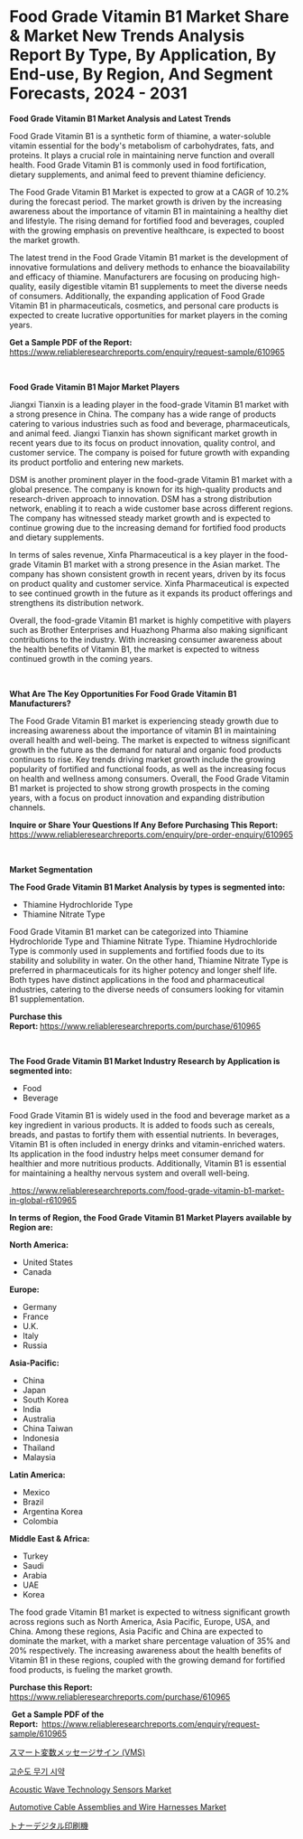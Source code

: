 <p><h1>Food Grade Vitamin B1 Market Share & Market New Trends Analysis Report By Type, By Application, By End-use, By Region, And Segment Forecasts, 2024 - 2031</h1></p><p><strong>Food Grade Vitamin B1 Market Analysis and Latest Trends</strong></p>
<p><p>Food Grade Vitamin B1 is a synthetic form of thiamine, a water-soluble vitamin essential for the body's metabolism of carbohydrates, fats, and proteins. It plays a crucial role in maintaining nerve function and overall health. Food Grade Vitamin B1 is commonly used in food fortification, dietary supplements, and animal feed to prevent thiamine deficiency.</p><p>The Food Grade Vitamin B1 Market is expected to grow at a CAGR of 10.2% during the forecast period. The market growth is driven by the increasing awareness about the importance of vitamin B1 in maintaining a healthy diet and lifestyle. The rising demand for fortified food and beverages, coupled with the growing emphasis on preventive healthcare, is expected to boost the market growth.</p><p>The latest trend in the Food Grade Vitamin B1 market is the development of innovative formulations and delivery methods to enhance the bioavailability and efficacy of thiamine. Manufacturers are focusing on producing high-quality, easily digestible vitamin B1 supplements to meet the diverse needs of consumers. Additionally, the expanding application of Food Grade Vitamin B1 in pharmaceuticals, cosmetics, and personal care products is expected to create lucrative opportunities for market players in the coming years.</p></p>
<p><strong>Get a Sample PDF of the Report:&nbsp;</strong> <a href="https://www.reliableresearchreports.com/enquiry/request-sample/610965">https://www.reliableresearchreports.com/enquiry/request-sample/610965</a></p>
<p>&nbsp;</p>
<p><strong>Food Grade Vitamin B1 Major Market Players</strong></p>
<p><p>Jiangxi Tianxin is a leading player in the food-grade Vitamin B1 market with a strong presence in China. The company has a wide range of products catering to various industries such as food and beverage, pharmaceuticals, and animal feed. Jiangxi Tianxin has shown significant market growth in recent years due to its focus on product innovation, quality control, and customer service. The company is poised for future growth with expanding its product portfolio and entering new markets.</p><p>DSM is another prominent player in the food-grade Vitamin B1 market with a global presence. The company is known for its high-quality products and research-driven approach to innovation. DSM has a strong distribution network, enabling it to reach a wide customer base across different regions. The company has witnessed steady market growth and is expected to continue growing due to the increasing demand for fortified food products and dietary supplements.</p><p>In terms of sales revenue, Xinfa Pharmaceutical is a key player in the food-grade Vitamin B1 market with a strong presence in the Asian market. The company has shown consistent growth in recent years, driven by its focus on product quality and customer service. Xinfa Pharmaceutical is expected to see continued growth in the future as it expands its product offerings and strengthens its distribution network.</p><p>Overall, the food-grade Vitamin B1 market is highly competitive with players such as Brother Enterprises and Huazhong Pharma also making significant contributions to the industry. With increasing consumer awareness about the health benefits of Vitamin B1, the market is expected to witness continued growth in the coming years.</p></p>
<p>&nbsp;</p>
<p><strong>What Are The Key Opportunities For Food Grade Vitamin B1 Manufacturers?</strong></p>
<p><p>The Food Grade Vitamin B1 market is experiencing steady growth due to increasing awareness about the importance of vitamin B1 in maintaining overall health and well-being. The market is expected to witness significant growth in the future as the demand for natural and organic food products continues to rise. Key trends driving market growth include the growing popularity of fortified and functional foods, as well as the increasing focus on health and wellness among consumers. Overall, the Food Grade Vitamin B1 market is projected to show strong growth prospects in the coming years, with a focus on product innovation and expanding distribution channels.</p></p>
<p><strong>Inquire or Share Your Questions If Any Before Purchasing This Report:</strong> <a href="https://www.reliableresearchreports.com/enquiry/pre-order-enquiry/610965">https://www.reliableresearchreports.com/enquiry/pre-order-enquiry/610965</a></p>
<p>&nbsp;</p>
<p><strong>Market Segmentation</strong></p>
<p><strong>The Food Grade Vitamin B1 Market Analysis by types is segmented into:</strong></p>
<p><ul><li>Thiamine Hydrochloride Type</li><li>Thiamine Nitrate Type</li></ul></p>
<p><p>Food Grade Vitamin B1 market can be categorized into Thiamine Hydrochloride Type and Thiamine Nitrate Type. Thiamine Hydrochloride Type is commonly used in supplements and fortified foods due to its stability and solubility in water. On the other hand, Thiamine Nitrate Type is preferred in pharmaceuticals for its higher potency and longer shelf life. Both types have distinct applications in the food and pharmaceutical industries, catering to the diverse needs of consumers looking for vitamin B1 supplementation.</p></p>
<p><strong>Purchase this Report:&nbsp;</strong><a href="https://www.reliableresearchreports.com/purchase/610965">https://www.reliableresearchreports.com/purchase/610965</a></p>
<p>&nbsp;</p>
<p><strong>The Food Grade Vitamin B1 Market Industry Research by Application is segmented into:</strong></p>
<p><ul><li>Food</li><li>Beverage</li></ul></p>
<p><p>Food Grade Vitamin B1 is widely used in the food and beverage market as a key ingredient in various products. It is added to foods such as cereals, breads, and pastas to fortify them with essential nutrients. In beverages, Vitamin B1 is often included in energy drinks and vitamin-enriched waters. Its application in the food industry helps meet consumer demand for healthier and more nutritious products. Additionally, Vitamin B1 is essential for maintaining a healthy nervous system and overall well-being.</p></p>
<p><a href="https://www.reliableresearchreports.com/food-grade-vitamin-b1-market-in-global-r610965">&nbsp;https://www.reliableresearchreports.com/food-grade-vitamin-b1-market-in-global-r610965</a></p>
<p><strong>In terms of Region, the Food Grade Vitamin B1 Market Players available by Region are:</strong></p>
<p>
    <p> <strong> North America: </strong>
        <ul>
            <li>United States</li>
            <li>Canada</li>
        </ul>
        </p> 
    <p> <strong> Europe: </strong>
        <ul>
            <li>Germany</li>
            <li>France</li>
            <li>U.K.</li>
            <li>Italy</li>
            <li>Russia</li>
        </ul>
        </p> 
    <p> <strong> Asia-Pacific: </strong>
        <ul>
            <li>China</li>
            <li>Japan</li>
            <li>South Korea</li>
            <li>India</li>
            <li>Australia</li>
            <li>China Taiwan</li>
            <li>Indonesia</li>
            <li>Thailand</li>
            <li>Malaysia</li>
        </ul>
        </p> 
    <p> <strong> Latin America: </strong>
        <ul>
            <li>Mexico</li>
            <li>Brazil</li>
            <li>Argentina Korea</li>
            <li>Colombia</li>
        </ul>
        </p> 
    <p> <strong> Middle East & Africa: </strong>
        <ul>
            <li>Turkey</li>
            <li>Saudi</li>
            <li>Arabia</li>
            <li>UAE</li>
            <li>Korea</li>
        </ul>
    </p>
    </p>
<p><p>The food grade Vitamin B1 market is expected to witness significant growth across regions such as North America, Asia Pacific, Europe, USA, and China. Among these regions, Asia Pacific and China are expected to dominate the market, with a market share percentage valuation of 35% and 20% respectively. The increasing awareness about the health benefits of Vitamin B1 in these regions, coupled with the growing demand for fortified food products, is fueling the market growth.</p></p>
<p><strong>Purchase this Report: </strong><a href="https://www.reliableresearchreports.com/purchase/610965">https://www.reliableresearchreports.com/purchase/610965</a></p>
<p>&nbsp;<strong>Get a Sample PDF of the Report:&nbsp;&nbsp;</strong><a href="https://www.reliableresearchreports.com/enquiry/request-sample/610965">https://www.reliableresearchreports.com/enquiry/request-sample/610965</a></p>
<p><strong></strong></p>
<p><p><a href="https://github.com/xnljig2898992/Market-Research-Report-List-2/blob/main/544105997476.md">スマート変数メッセージサイン (VMS)</a></p><p><a href="https://github.com/victorsharp87978/Market-Research-Report-List-1/blob/main/117232689033.md">고순도 무기 시약</a></p><p><a href="https://issuu.com/reportprime-2/docs/acoustic-wave-technology-sensors-market-size-2030.">Acoustic Wave Technology Sensors Market</a></p><p><a href="https://github.com/Sherrillcrooksxa8i18ucf2m/Market-Research-Report-List-2/blob/main/automotive-cable-assemblies-and-wire-harnesses-market.md">Automotive Cable Assemblies and Wire Harnesses Market</a></p><p><a href="https://github.com/adcxff01450218/Market-Research-Report-List-2/blob/main/428124797477.md">トナーデジタル印刷機</a></p></p>